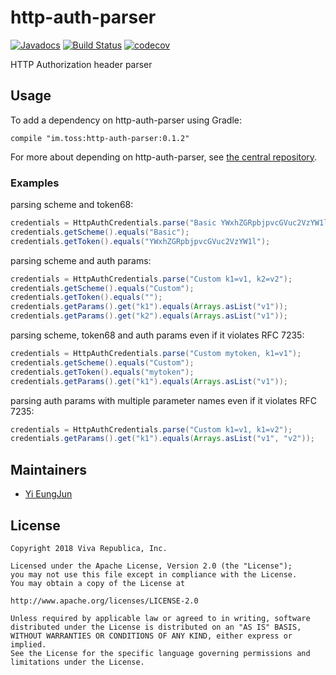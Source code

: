 # http-auth-parser

[![Javadocs](https://www.javadoc.io/badge/im.toss/http-auth-parser.svg)](https://www.javadoc.io/doc/im.toss/http-auth-parser)
[![Build Status](https://travis-ci.org/toss/http-auth-parser.svg?branch=master)](https://travis-ci.org/toss/http-auth-parser)
[![codecov](https://codecov.io/gh/toss/http-auth-parser/branch/master/graph/badge.svg)](https://codecov.io/gh/toss/http-auth-parser)

HTTP Authorization header parser

## Usage

To add a dependency on http-auth-parser using Gradle:

    compile "im.toss:http-auth-parser:0.1.2"

For more about depending on http-auth-parser, see [the central repository](https://search.maven.org/#artifactdetails%7Cim.toss%7Chttp-auth-parser%7C0.1.2%7Cjar).

### Examples

parsing scheme and token68:

```java
credentials = HttpAuthCredentials.parse("Basic YWxhZGRpbjpvcGVuc2VzYW1l");
credentials.getScheme().equals("Basic");
credentials.getToken().equals("YWxhZGRpbjpvcGVuc2VzYW1l");
```

parsing scheme and auth params:

```java
credentials = HttpAuthCredentials.parse("Custom k1=v1, k2=v2");
credentials.getScheme().equals("Custom");
credentials.getToken().equals("");
credentials.getParams().get("k1").equals(Arrays.asList("v1"));
credentials.getParams().get("k2").equals(Arrays.asList("v1"));
```

parsing scheme, token68 and auth params even if it violates RFC 7235:

```java
credentials = HttpAuthCredentials.parse("Custom mytoken, k1=v1");
credentials.getScheme().equals("Custom");
credentials.getToken().equals("mytoken");
credentials.getParams().get("k1").equals(Arrays.asList("v1"));
```

parsing auth params with multiple parameter names even if it violates RFC 7235:

```java
credentials = HttpAuthCredentials.parse("Custom k1=v1, k1=v2");
credentials.getParams().get("k1").equals(Arrays.asList("v1", "v2"));
```

## Maintainers

* [Yi EungJun](https://github.com/eungjun-yi)

## License

    Copyright 2018 Viva Republica, Inc.

    Licensed under the Apache License, Version 2.0 (the "License");
    you may not use this file except in compliance with the License.
    You may obtain a copy of the License at

    http://www.apache.org/licenses/LICENSE-2.0

    Unless required by applicable law or agreed to in writing, software
    distributed under the License is distributed on an "AS IS" BASIS,
    WITHOUT WARRANTIES OR CONDITIONS OF ANY KIND, either express or implied.
    See the License for the specific language governing permissions and
    limitations under the License.
